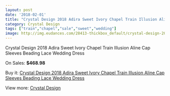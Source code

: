 ```yaml
---
layout: post
date: '2018-02-01'
title: "Crystal Design 2018 Adira Sweet Ivory Chapel Train Illusion Aline Cap Sleeves Beading Lace Wedding Dress"
category: Crystal Design 
tags: ["train","chapel","sale","sweet","wedding"]
image: http://img.eudances.com/28413-thickbox_default/crystal-design-2018-adira-sweet-ivory-chapel-train-illusion-aline-cap-sleeves-beading-lace-wedding-dress.jpg
---
```

Crystal Design 2018 Adira Sweet Ivory Chapel Train Illusion Aline Cap Sleeves Beading Lace Wedding Dress

On Sales: **$468.98**
<a href="https://www.eudances.com/en/crystal-design/9343-crystal-design-2018-adira-sweet-ivory-chapel-train-illusion-aline-cap-sleeves-beading-lace-wedding-dress.html"><amp-img layout="responsive" width="600" height="600" src="//img.eudances.com/28413-thickbox_default/crystal-design-2018-adira-sweet-ivory-chapel-train-illusion-aline-cap-sleeves-beading-lace-wedding-dress.jpg" alt="Crystal Design 2018 Adira Sweet Ivory Chapel Train Illusion Aline Cap Sleeves Beading Lace Wedding Dress 0" /></a>
<a href="https://www.eudances.com/en/crystal-design/9343-crystal-design-2018-adira-sweet-ivory-chapel-train-illusion-aline-cap-sleeves-beading-lace-wedding-dress.html"><amp-img layout="responsive" width="600" height="600" src="//img.eudances.com/28416-thickbox_default/crystal-design-2018-adira-sweet-ivory-chapel-train-illusion-aline-cap-sleeves-beading-lace-wedding-dress.jpg" alt="Crystal Design 2018 Adira Sweet Ivory Chapel Train Illusion Aline Cap Sleeves Beading Lace Wedding Dress 1" /></a>
<a href="https://www.eudances.com/en/crystal-design/9343-crystal-design-2018-adira-sweet-ivory-chapel-train-illusion-aline-cap-sleeves-beading-lace-wedding-dress.html"><amp-img layout="responsive" width="600" height="600" src="//img.eudances.com/28415-thickbox_default/crystal-design-2018-adira-sweet-ivory-chapel-train-illusion-aline-cap-sleeves-beading-lace-wedding-dress.jpg" alt="Crystal Design 2018 Adira Sweet Ivory Chapel Train Illusion Aline Cap Sleeves Beading Lace Wedding Dress 2" /></a>
<a href="https://www.eudances.com/en/crystal-design/9343-crystal-design-2018-adira-sweet-ivory-chapel-train-illusion-aline-cap-sleeves-beading-lace-wedding-dress.html"><amp-img layout="responsive" width="600" height="600" src="//img.eudances.com/28414-thickbox_default/crystal-design-2018-adira-sweet-ivory-chapel-train-illusion-aline-cap-sleeves-beading-lace-wedding-dress.jpg" alt="Crystal Design 2018 Adira Sweet Ivory Chapel Train Illusion Aline Cap Sleeves Beading Lace Wedding Dress 3" /></a>

Buy it: [Crystal Design 2018 Adira Sweet Ivory Chapel Train Illusion Aline Cap Sleeves Beading Lace Wedding Dress](https://www.eudances.com/en/crystal-design/9343-crystal-design-2018-adira-sweet-ivory-chapel-train-illusion-aline-cap-sleeves-beading-lace-wedding-dress.html "Crystal Design 2018 Adira Sweet Ivory Chapel Train Illusion Aline Cap Sleeves Beading Lace Wedding Dress")

View more: [Crystal Design ](https://www.eudances.com/en/134-crystal-design "Crystal Design ")
